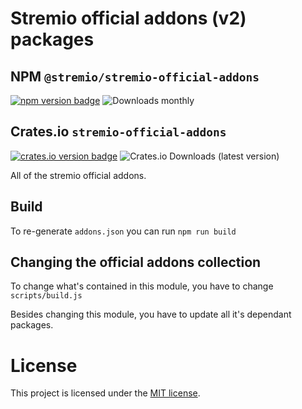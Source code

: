 # Stremio official addons (v2) packages

## NPM `@stremio/stremio-official-addons`
[![npm version badge][version badge]][v2-npm-link] ![Downloads monthly][downloads badge]

## Crates.io `stremio-official-addons`
[![crates.io version badge][crates version]][v2-crates-io-link] ![Crates.io Downloads (latest version)][crates.io downloads badge]

All of the stremio official addons.

## Build

To re-generate `addons.json` you can run `npm run build`

## Changing the official addons collection

To change what's contained in this module, you have to change `scripts/build.js`

Besides changing this module, you have to update all it's dependant packages.

# License

This project is licensed under the [MIT license](./LICENSE.md).

[v2-npm-link]: https://www.npmjs.com/package/@stremio/stremio-official-addons
[downloads badge]: https://img.shields.io/npm/dm/%40stremio/stremio-official-addons?label=%40stremio%2Fstremio-official-addons%20downloads&link=https%3A%2F%2Fwww.npmjs.com%2Fpackage%2F%40stremio%2Fstremio-official-addons

[version badge]: https://img.shields.io/npm/v/%40stremio/stremio-official-addons?label=%40stremio%2Fstremio-official-addons&link=https%3A%2F%2Fwww.npmjs.com%2Fpackage%2F%40stremio%2Fstremio-official-addons

[v2-crates-io-link]: https://crates.io/crates/stremio-official-addons
[crates version]: https://img.shields.io/crates/v/stremio-official-addons
[crates.io downloads badge]: https://img.shields.io/crates/dv/stremio-official-addons?label=Crates.io%20downloads%20(latest%20version)
